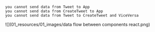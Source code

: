 ```
you cannot send data from Tweet to App
you cannot send data from CreateTweet to App
you cannot send data from Tweet to CreateTweet and ViceVersa
```

![](01_resources/01_images/data flow between components react.png)

